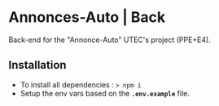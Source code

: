 # Annonces-Auto | Back
Back-end for the "Annonce-Auto" UTEC's project (PPE+E4). 

## Installation
- To install all dependencies : `> npm i`
- Setup the env vars based on the **`.env.example`** file.
